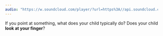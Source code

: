 ```yaml
---
audio: "https://w.soundcloud.com/player/?url=https%3A//api.soundcloud.com/tracks/1472764279%3Fsecret_token%3Ds-mZk9QBIjSq9&color=%23ff5500&auto_play=true&hide_related=false&show_comments=true&show_user=true&show_reposts=false&show_teaser=true&visual=true"
---
```


If you point at something, what does your child typically do? Does your child <strong>look at your finger</strong>?